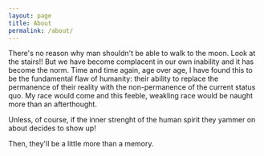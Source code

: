 ```yaml
---
layout: page
title: About
permalink: /about/
---
```


There's no reason why man shouldn't be able to walk to the moon. Look at the stairs!!
But we have become complacent in our own inability and it has become the norm. Time and
time again, age over age, I have found this to be the fundamental flaw of humanity: their
ability to replace the permanence of their reality with the non-permanence of the current
status quo. My race would come and this feeble, weakling race would be naught more than an
afterthought. 

Unless, of course, if the inner strenght of the human spirit they yammer on 
about decides to show up!

Then, they'll be a little more than a memory.

[jekyll-organization]: https://github.com/jekyll
